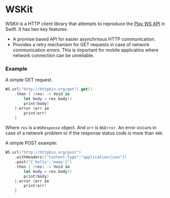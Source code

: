# WSKit
WSKit is a HTTP client library that attempts to reproduce the [Play WS API](https://www.playframework.com/documentation/2.5.x/api/scala/index.html#play.api.libs.ws.package) 
in Swift. It has two key features:

- A promise based API for easier asynchrnous HTTP communication.
- Provides a retry mechanism for GET requests in case of network communication errors. This is important for mobile applicatins where
network connection can be unreliable.

### Example
A simple GET request.

```swift
WS.url("http://httpbin.org/get").get()
    .then { (res) -> Void in
        let body = res.body()
        print(body)
    }.error {err in
        print(err)
    }
```

Where ``res`` is a ``WSResponse`` object. And ``err`` is ``NSError``. An error occurs in case of a network problem or if the response 
status code is more than ``400``.

A simple POST example:

```swift
WS.url("http://httpbin.org/post")
    .withHeaders(["Content-Type":"application/json"])
    .post("{'hello':'mama'}")
    .then { (res) -> Void in
        let body = res.body()
        print(body)
    }.error {err in
        print(err)
    }
```
